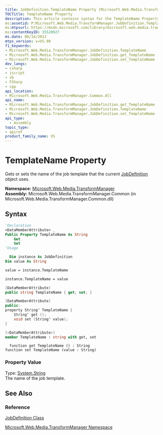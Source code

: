 ```yaml
---
title: JobDefinition.TemplateName Property (Microsoft.Web.Media.TransformManager)
TOCTitle: TemplateName Property
description: This article contains syntax for the TemplateName Property, as well as links to additional reference materials.
ms:assetid: P:Microsoft.Web.Media.TransformManager.JobDefinition.TemplateName
ms:mtpsurl: https://msdn.microsoft.com/library/microsoft.web.media.transformmanager.jobdefinition.templatename(v=VS.90)
ms:contentKeyID: 35520927
ms.date: 06/14/2012
mtps_version: v=VS.90
f1_keywords:
- Microsoft.Web.Media.TransformManager.JobDefinition.TemplateName
- Microsoft.Web.Media.TransformManager.JobDefinition.get_TemplateName
- Microsoft.Web.Media.TransformManager.JobDefinition.set_TemplateName
dev_langs:
- csharp
- jscript
- vb
- FSharp
- cpp
api_location:
- Microsoft.Web.Media.TransformManager.Common.dll
api_name:
- Microsoft.Web.Media.TransformManager.JobDefinition.get_TemplateName
- Microsoft.Web.Media.TransformManager.JobDefinition.TemplateName
- Microsoft.Web.Media.TransformManager.JobDefinition.set_TemplateName
api_type:
  - Assembly
topic_type:
- apiref
product_family_name: VS
---
```


# TemplateName Property

Gets or sets the name of the job template that the current [JobDefinition](jobdefinition-class-microsoft-web-media-transformmanager.md) object uses.

**Namespace:**  [Microsoft.Web.Media.TransformManager](microsoft-web-media-transformmanager-namespace.md)  
**Assembly:**  Microsoft.Web.Media.TransformManager.Common (in Microsoft.Web.Media.TransformManager.Common.dll)

## Syntax

```vb
'Declaration
<DataMemberAttribute> _
Public Property TemplateName As String
    Get
    Set
'Usage

  Dim instance As JobDefinition
Dim value As String

value = instance.TemplateName

instance.TemplateName = value
```

```csharp
[DataMemberAttribute]
public string TemplateName { get; set; }
```

```cpp
[DataMemberAttribute]
public:
property String^ TemplateName {
    String^ get ();
    void set (String^ value);
}
```

``` fsharp
[<DataMemberAttribute>]
member TemplateName : string with get, set
```

```jscript
  function get TemplateName () : String
function set TemplateName (value : String)
```

### Property Value

Type: [System.String](https://msdn.microsoft.com/library/s1wwdcbf)  
The name of the job template.  

## See Also

### Reference

[JobDefinition Class](jobdefinition-class-microsoft-web-media-transformmanager.md)

[Microsoft.Web.Media.TransformManager Namespace](microsoft-web-media-transformmanager-namespace.md)
